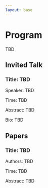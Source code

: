 ```yaml
---
layout: base
---
```


# Program

TBD

## Invited Talk

### Title: TBD

Speaker: TBD

Time: TBD

Abstract: TBD

Bio: TBD




## Papers

### Title: TBD

Authors: TBD

Time: TBD

Abstract: TBD
